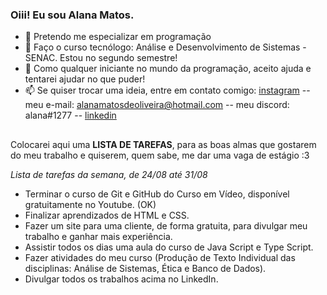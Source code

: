 ### Oiii! Eu sou Alana Matos.



- 🔭 Pretendo me especializar em programação
- 🌱 Faço o curso tecnólogo: Análise e Desenvolvimento de Sistemas - SENAC. Estou no segundo semestre!
- 🤔 Como qualquer iniciante no mundo da programação, aceito ajuda e tentarei ajudar no que puder!
- 📫 Se quiser trocar uma ideia, entre em contato comigo: [instagram](https://www.instagram.com/_dev.lana/) -- meu e-mail: alanamatosdeoliveira@hotmail.com  --  meu discord: alana#1277 -- [linkedin](https://www.linkedin.com/in/alana-matos-259851225/)

##

Colocarei aqui uma **LISTA DE TAREFAS**, para as boas almas que gostarem do meu trabalho e quiserem, quem sabe, me dar uma vaga de estágio :3 

*Lista de tarefas da semana, de 24/08 até 31/08*
- Terminar o curso de Git e GitHub do Curso em Vídeo, disponível gratuitamente no Youtube. (OK)
- Finalizar aprendizados de HTML e CSS.
- Fazer um site para uma cliente, de forma gratuita, para divulgar meu trabalho e ganhar mais experiência.
- Assistir todos os dias uma aula do curso de Java Script e Type Script.
- Fazer atividades do meu curso (Produção de Texto Individual das disciplinas: Análise de Sistemas, Ética e Banco de Dados).
- Divulgar todos os trabalhos acima no LinkedIn.
